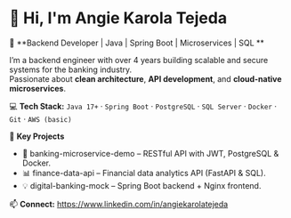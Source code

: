 # 👋 Hi, I'm Angie Karola Tejeda

🎯 **Backend Developer | Java | Spring Boot | Microservices | SQL **

I’m a backend engineer with over 4 years building scalable and secure systems for the banking industry.  
Passionate about **clean architecture**, **API development**, and **cloud-native microservices**.

💻 **Tech Stack:** `Java 17+` · `Spring Boot` · `PostgreSQL` · `SQL Server` · `Docker` · `Git` · `AWS (basic)`

🚀 **Key Projects**
- 🏦 banking-microservice-demo – RESTful API with JWT, PostgreSQL & Docker.
- 📊 finance-data-api – Financial data analytics API (FastAPI & SQL).
- 💡 digital-banking-mock – Spring Boot backend + Nginx frontend.

📫 **Connect:** https://www.linkedin.com/in/angiekarolatejeda
